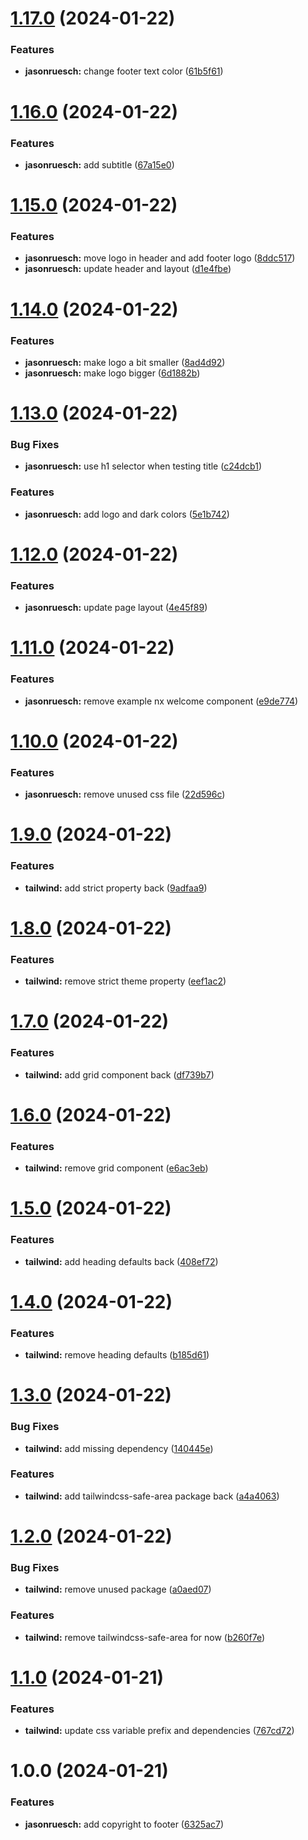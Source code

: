 # [1.17.0](https://github.com/jasonruesch/jasonruesch/compare/jasonruesch-v1.16.0...jasonruesch-v1.17.0) (2024-01-22)


### Features

* **jasonruesch:** change footer text color ([61b5f61](https://github.com/jasonruesch/jasonruesch/commit/61b5f61c9dad78471d2763e56d2133baab6d95fd))

# [1.16.0](https://github.com/jasonruesch/jasonruesch/compare/jasonruesch-v1.15.0...jasonruesch-v1.16.0) (2024-01-22)


### Features

* **jasonruesch:** add subtitle ([67a15e0](https://github.com/jasonruesch/jasonruesch/commit/67a15e045f410797409cda21f214c76b55cfc171))

# [1.15.0](https://github.com/jasonruesch/jasonruesch/compare/jasonruesch-v1.14.0...jasonruesch-v1.15.0) (2024-01-22)


### Features

* **jasonruesch:** move logo in header and add footer logo ([8ddc517](https://github.com/jasonruesch/jasonruesch/commit/8ddc51779cf9caea3377e312fdc5d0dd7587cb54))
* **jasonruesch:** update header and layout ([d1e4fbe](https://github.com/jasonruesch/jasonruesch/commit/d1e4fbee09ecb8ea0ad426b8652d7a0c2d720a6f))

# [1.14.0](https://github.com/jasonruesch/jasonruesch/compare/jasonruesch-v1.13.0...jasonruesch-v1.14.0) (2024-01-22)


### Features

* **jasonruesch:** make logo a bit smaller ([8ad4d92](https://github.com/jasonruesch/jasonruesch/commit/8ad4d92a6ac9d4d1dce3f7ee2b083871bd925b39))
* **jasonruesch:** make logo bigger ([6d1882b](https://github.com/jasonruesch/jasonruesch/commit/6d1882bfbe2b67101f33d2cf4d7d4f6c97a6107c))

# [1.13.0](https://github.com/jasonruesch/jasonruesch/compare/jasonruesch-v1.12.0...jasonruesch-v1.13.0) (2024-01-22)


### Bug Fixes

* **jasonruesch:** use h1 selector when testing title ([c24dcb1](https://github.com/jasonruesch/jasonruesch/commit/c24dcb1afd89cecf3c9e0fecdb01a3caa0cc7a5a))


### Features

* **jasonruesch:** add logo and dark colors ([5e1b742](https://github.com/jasonruesch/jasonruesch/commit/5e1b74298a484d55c4527979c93b5ace07dc5070))

# [1.12.0](https://github.com/jasonruesch/jasonruesch/compare/jasonruesch-v1.11.0...jasonruesch-v1.12.0) (2024-01-22)


### Features

* **jasonruesch:** update page layout ([4e45f89](https://github.com/jasonruesch/jasonruesch/commit/4e45f89953a1d6b2672d189855b6bce468b47d5f))

# [1.11.0](https://github.com/jasonruesch/jasonruesch/compare/jasonruesch-v1.10.0...jasonruesch-v1.11.0) (2024-01-22)


### Features

* **jasonruesch:** remove example nx welcome component ([e9de774](https://github.com/jasonruesch/jasonruesch/commit/e9de7743e790a8e80e48a8494e12b23c17d4eaa3))

# [1.10.0](https://github.com/jasonruesch/jasonruesch/compare/jasonruesch-v1.9.0...jasonruesch-v1.10.0) (2024-01-22)


### Features

* **jasonruesch:** remove unused css file ([22d596c](https://github.com/jasonruesch/jasonruesch/commit/22d596c3ba6bd8beb1d14cb25bad57056b40a8ac))

# [1.9.0](https://github.com/jasonruesch/jasonruesch/compare/jasonruesch-v1.8.0...jasonruesch-v1.9.0) (2024-01-22)


### Features

* **tailwind:** add strict property back ([9adfaa9](https://github.com/jasonruesch/jasonruesch/commit/9adfaa982e47d9a1cc3bbd39e06afcd27941ea8d))

# [1.8.0](https://github.com/jasonruesch/jasonruesch/compare/jasonruesch-v1.7.0...jasonruesch-v1.8.0) (2024-01-22)


### Features

* **tailwind:** remove strict theme property ([eef1ac2](https://github.com/jasonruesch/jasonruesch/commit/eef1ac263a59cebe1013cbb6c50b2b7a5de40a54))

# [1.7.0](https://github.com/jasonruesch/jasonruesch/compare/jasonruesch-v1.6.0...jasonruesch-v1.7.0) (2024-01-22)


### Features

* **tailwind:** add grid component back ([df739b7](https://github.com/jasonruesch/jasonruesch/commit/df739b704f0e219516b68a1e3e0b6aaf88eca205))

# [1.6.0](https://github.com/jasonruesch/jasonruesch/compare/jasonruesch-v1.5.0...jasonruesch-v1.6.0) (2024-01-22)


### Features

* **tailwind:** remove grid component ([e6ac3eb](https://github.com/jasonruesch/jasonruesch/commit/e6ac3ebe75fddaa1b6761073251e062b66542874))

# [1.5.0](https://github.com/jasonruesch/jasonruesch/compare/jasonruesch-v1.4.0...jasonruesch-v1.5.0) (2024-01-22)


### Features

* **tailwind:** add heading defaults back ([408ef72](https://github.com/jasonruesch/jasonruesch/commit/408ef72ee70b3cc39e2a65c36eb92672ba19fd3d))

# [1.4.0](https://github.com/jasonruesch/jasonruesch/compare/jasonruesch-v1.3.0...jasonruesch-v1.4.0) (2024-01-22)


### Features

* **tailwind:** remove heading defaults ([b185d61](https://github.com/jasonruesch/jasonruesch/commit/b185d61103d900dbac69b02bea95c7fd832bb24e))

# [1.3.0](https://github.com/jasonruesch/jasonruesch/compare/jasonruesch-v1.2.0...jasonruesch-v1.3.0) (2024-01-22)


### Bug Fixes

* **tailwind:** add missing dependency ([140445e](https://github.com/jasonruesch/jasonruesch/commit/140445ea9d0e4ba9f995734a7177b8b41860eea3))


### Features

* **tailwind:** add tailwindcss-safe-area package back ([a4a4063](https://github.com/jasonruesch/jasonruesch/commit/a4a4063fc005f1450b1e57f90b8e58620df79c9f))

# [1.2.0](https://github.com/jasonruesch/jasonruesch/compare/jasonruesch-v1.1.0...jasonruesch-v1.2.0) (2024-01-22)


### Bug Fixes

* **tailwind:** remove unused package ([a0aed07](https://github.com/jasonruesch/jasonruesch/commit/a0aed0736bad66e425b03b2f50e596ebacb3ae28))


### Features

* **tailwind:** remove tailwindcss-safe-area for now ([b260f7e](https://github.com/jasonruesch/jasonruesch/commit/b260f7ebfcce2f5c11ab255219e7f5e1b07d21ac))

# [1.1.0](https://github.com/jasonruesch/jasonruesch/compare/jasonruesch-v1.0.0...jasonruesch-v1.1.0) (2024-01-21)


### Features

* **tailwind:** update css variable prefix and dependencies ([767cd72](https://github.com/jasonruesch/jasonruesch/commit/767cd724da00da0f6c55c0d58f45f091ec80610c))

# 1.0.0 (2024-01-21)


### Features

* **jasonruesch:** add copyright to footer ([6325ac7](https://github.com/jasonruesch/jasonruesch/commit/6325ac7caf04a6365b773618c9d906ebd9afe200))
